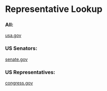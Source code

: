 # Representative Lookup
### All:
[usa.gov](https://www.usa.gov/elected-officials)

### US Senators:
[senate.gov](https://www.senate.gov/senators/senators-contact.htm)

### US Representatives:
[congress.gov](https://www.congress.gov/members/find-your-member)
